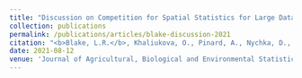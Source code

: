```yaml
---
title: "Discussion on Competition for Spatial Statistics for Large Datasets"
collection: publications
permalink: /publications/articles/blake-discussion-2021
citation: "<b>Blake, L.R.</b>, Khaliukova, O., Pinard, A., Nychka, D., Hammerling, D.M., Bandyopadhyay, S.: <i>&quot;Discussion on Competition for Spatial Statistics for Large Datasets&quot;</i>, Journal of Agricultural, Biological and Environmental Statistics, DOI: <a href='https://doi.org/10.1007/s13253-021-00460-4'>https://doi.org/10.1007/s13253-021-00460-4</a>, 2021."
date: 2021-08-12
venue: 'Journal of Agricultural, Biological and Environmental Statistics'
---
```

